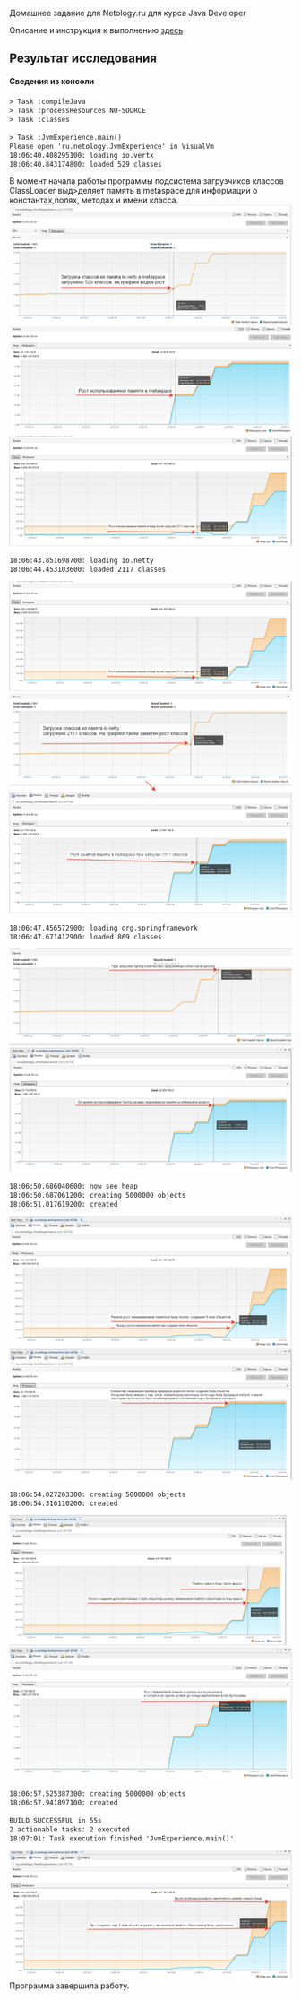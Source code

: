 Домашнее задание для Netology.ru для курса Java Developer   

Описание и инструкция к выполнению [здесь](https://github.com/netology-code/jd-homeworks/tree/master/jvm/README.md)

## Результат исследования
#### Сведения из консоли
```
> Task :compileJava
> Task :processResources NO-SOURCE
> Task :classes

> Task :JvmExperience.main()
Please open 'ru.netology.JvmExperience' in VisualVm
18:06:40.408295100: loading io.vertx
18:06:40.843174800: loaded 529 classes
```
В момент начала работы программы подсистема загрузчиков классов ClassLoader выд>деляет память в metaspace для информации о константах,полях, методах и имени класса.
![alt text](1.1.png)![alt text](1.2.png)![alt text](1.3.png)

```
18:06:43.851698700: loading io.netty
18:06:44.453103600: loaded 2117 classes
```
![alt text](2.1.png)![alt text](2.2.png)![alt text](2.3.png)

```
18:06:47.456572900: loading org.springframework
18:06:47.671412900: loaded 869 classes
```
![alt text](3.1.png)![alt text](3.2.png)

```
18:06:50.686040600: now see heap
18:06:50.687061200: creating 5000000 objects
18:06:51.017619200: created
```
![alt text](4.1.png)![alt text](4.2.png)

```
18:06:54.027263300: creating 5000000 objects
18:06:54.316110200: created
```
![alt text](5.1.png)![alt text](5.2.png)

```
18:06:57.525387300: creating 5000000 objects
18:06:57.941897100: created

BUILD SUCCESSFUL in 55s
2 actionable tasks: 2 executed
18:07:01: Task execution finished 'JvmExperience.main()'.
```
![alt text](6.0.png)
Программа завершила работу.